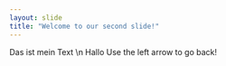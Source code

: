 ```yaml
---
layout: slide
title: "Welcome to our second slide!"
---
```

Das ist mein Text \n Hallo
Use the left arrow to go back!